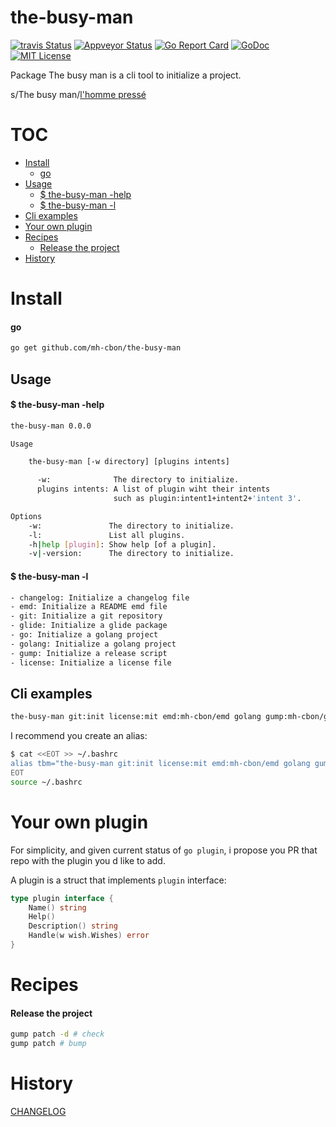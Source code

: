 # the-busy-man

[![travis Status](https://travis-ci.org//mh-cbon/the-busy-man.svg?branch=master)](https://travis-ci.org//mh-cbon/the-busy-man) [![Appveyor Status](https://ci.appveyor.com/api/projects/status//github/mh-cbon/the-busy-man?branch=master&svg=true)](https://ci.appveyor.com/projects//mh-cbon/the-busy-man) [![Go Report Card](https://goreportcard.com/badge/github.com/mh-cbon/the-busy-man)](https://goreportcard.com/report/github.com/mh-cbon/the-busy-man) [![GoDoc](https://godoc.org/github.com/mh-cbon/the-busy-man?status.svg)](http://godoc.org/github.com/mh-cbon/the-busy-man) [![MIT License](http://img.shields.io/badge/License-MIT-yellow.svg)](LICENSE)

Package The busy man is a cli tool to initialize a project.


s/The busy man/[l'homme pressé](https://www.youtube.com/watch?v=Wkxe1kQiuGU/)

# TOC
- [Install](#install)
  - [go](#go)
- [Usage](#usage)
  - [$ the-busy-man -help](#-the-busy-man--help)
  - [$ the-busy-man -l](#-the-busy-man--l)
- [Cli examples](#cli-examples)
- [Your own plugin](#your-own-plugin)
- [Recipes](#recipes)
  - [Release the project](#release-the-project)
- [History](#history)

# Install

#### go
```sh
go get github.com/mh-cbon/the-busy-man
```

## Usage

#### $ the-busy-man -help
```sh
the-busy-man 0.0.0

Usage

	the-busy-man [-w directory] [plugins intents]

	  -w:              The directory to initialize.
	  plugins intents: A list of plugin wiht their intents
	                   such as plugin:intent1+intent2+'intent 3'.

Options
	-w:               The directory to initialize.
	-l:               List all plugins.
	-h|help [plugin]: Show help [of a plugin].
	-v|-version:      The directory to initialize.
```

#### $ the-busy-man -l
```sh
- changelog: Initialize a changelog file
- emd: Initialize a README emd file
- git: Initialize a git repository
- glide: Initialize a glide package
- go: Initialize a golang project
- golang: Initialize a golang project
- gump: Initialize a release script
- license: Initialize a license file
```

## Cli examples

```sh
the-busy-man git:init license:mit emd:mh-cbon/emd golang gump:mh-cbon/gump git:commit changelog git:commit+amend
```

I recommend you create an alias:
```sh
$ cat <<EOT >> ~/.bashrc
alias tbm="the-busy-man git:init license:mit emd:mh-cbon/emd golang gump:mh-cbon/gump git:commit changelog git:commit+amend"
EOT
source ~/.bashrc
```



# Your own plugin

For simplicity, and given current status of `go plugin`,
i propose you PR that repo with the plugin you d like to add.

A plugin is a struct that implements `plugin` interface:
```go
type plugin interface {
	Name() string
	Help()
	Description() string
	Handle(w wish.Wishes) error
}
```

# Recipes

#### Release the project

```sh
gump patch -d # check
gump patch # bump
```

# History

[CHANGELOG](CHANGELOG.md)
